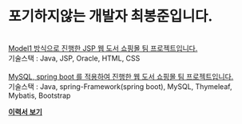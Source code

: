 # 포기하지않는 개발자 최봉준입니다.
<br>
<a href="https://github.com/naddang/LifeBook">Model1 방식으로 진행한 JSP 웹 도서 쇼핑몰 팀 프로젝트입니다.</a><br>
기술스택 : Java, JSP, Oracle, HTML, CSS
<br><br>
<a href="https://github.com/naddang/meandbooks-team2">MySQL, spring boot 를 적용하여 진행한 웹 도서 쇼핑몰 팀 프로젝트입니다.</a><br>
기술스택 : Java, spring-Framework(spring boot), MySQL, Thymeleaf, Mybatis, Bootstrap

<a href="https://opalescent-stick-7f8.notion.site/0f0220493ab449f6a0983a78a2a2b649"><b>이력서 보기</b></a>
